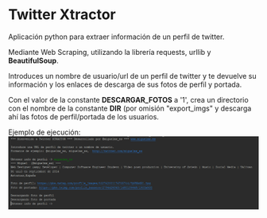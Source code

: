 # Twitter Xtractor
Aplicación python para extraer información de un perfil de twitter.

Mediante Web Scraping, utilizando la librería requests, urllib y <b>BeautifulSoup</b>.

Introduces un nombre de usuario/url de un perfil de twitter y te devuelve su información y los enlaces de descarga de sus fotos de perfil y portada.

Con el valor de la constante <b>DESCARGAR_FOTOS</b> a '1', crea un directorio con el nombre de la constante <b>DIR</b> (por omisión "export_imgs" y descarga ahí las fotos de perfil/portada de los usuarios.

Ejemplo de ejecución:
<img src="screenshot_app.PNG">
